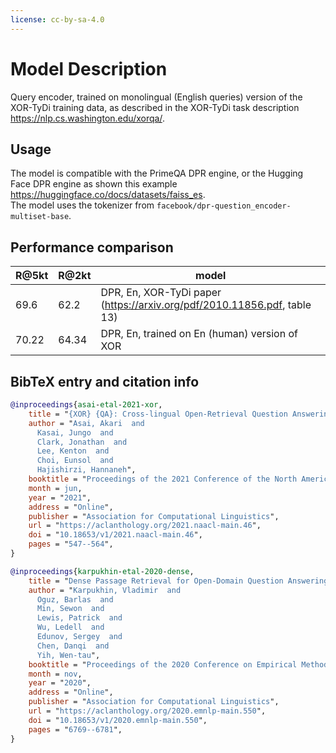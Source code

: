 ```yaml
---
license: cc-by-sa-4.0
---
```


# Model Description

Query encoder, trained on monolingual (English queries) version of the XOR-TyDi training data, as described in the XOR-TyDi task description https://nlp.cs.washington.edu/xorqa/.

## Usage 

The model is compatible with the PrimeQA DPR engine, or the Hugging Face DPR engine as shown this example https://huggingface.co/docs/datasets/faiss_es.  
The model uses the tokenizer from `facebook/dpr-question_encoder-multiset-base`.

## Performance comparison

| R@5kt | R@2kt | model |
|-------|-------|-------|
| 69.6 | 62.2 | DPR, En, XOR-TyDi paper (https://arxiv.org/pdf/2010.11856.pdf, table 13) |
| 70.22 | 64.34 | DPR, En, trained on En (human) version of XOR |


## BibTeX entry and citation info
```bibtex
@inproceedings{asai-etal-2021-xor,
    title = "{XOR} {QA}: Cross-lingual Open-Retrieval Question Answering",
    author = "Asai, Akari  and
      Kasai, Jungo  and
      Clark, Jonathan  and
      Lee, Kenton  and
      Choi, Eunsol  and
      Hajishirzi, Hannaneh",
    booktitle = "Proceedings of the 2021 Conference of the North American Chapter of the Association for Computational Linguistics: Human Language Technologies",
    month = jun,
    year = "2021",
    address = "Online",
    publisher = "Association for Computational Linguistics",
    url = "https://aclanthology.org/2021.naacl-main.46",
    doi = "10.18653/v1/2021.naacl-main.46",
    pages = "547--564",
}
```

```bibtex
@inproceedings{karpukhin-etal-2020-dense,
    title = "Dense Passage Retrieval for Open-Domain Question Answering",
    author = "Karpukhin, Vladimir  and
      Oguz, Barlas  and
      Min, Sewon  and
      Lewis, Patrick  and
      Wu, Ledell  and
      Edunov, Sergey  and
      Chen, Danqi  and
      Yih, Wen-tau",
    booktitle = "Proceedings of the 2020 Conference on Empirical Methods in Natural Language Processing (EMNLP)",
    month = nov,
    year = "2020",
    address = "Online",
    publisher = "Association for Computational Linguistics",
    url = "https://aclanthology.org/2020.emnlp-main.550",
    doi = "10.18653/v1/2020.emnlp-main.550",
    pages = "6769--6781",
}
```
